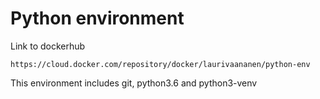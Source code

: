 # Python environment

Link to dockerhub

`
https://cloud.docker.com/repository/docker/laurivaananen/python-env
`

This environment includes git, python3.6 and python3-venv